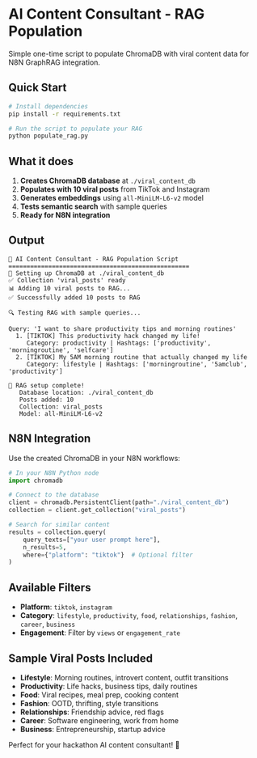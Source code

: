 # AI Content Consultant - RAG Population

Simple one-time script to populate ChromaDB with viral content data for N8N GraphRAG integration.

## Quick Start

```bash
# Install dependencies
pip install -r requirements.txt

# Run the script to populate your RAG
python populate_rag.py
```

## What it does

1. **Creates ChromaDB database** at `./viral_content_db`
2. **Populates with 10 viral posts** from TikTok and Instagram
3. **Generates embeddings** using `all-MiniLM-L6-v2` model
4. **Tests semantic search** with sample queries
5. **Ready for N8N integration**

## Output

```
🎯 AI Content Consultant - RAG Population Script
==================================================
🚀 Setting up ChromaDB at ./viral_content_db
✅ Collection 'viral_posts' ready
📊 Adding 10 viral posts to RAG...
✅ Successfully added 10 posts to RAG

🔍 Testing RAG with sample queries...

Query: 'I want to share productivity tips and morning routines'
  1. [TIKTOK] This productivity hack changed my life!
     Category: productivity | Hashtags: ['productivity', 'morningroutine', 'selfcare']
  2. [TIKTOK] My 5AM morning routine that actually changed my life
     Category: lifestyle | Hashtags: ['morningroutine', '5amclub', 'productivity']

🎉 RAG setup complete!
   Database location: ./viral_content_db
   Posts added: 10
   Collection: viral_posts
   Model: all-MiniLM-L6-v2
```

## N8N Integration

Use the created ChromaDB in your N8N workflows:

```python
# In your N8N Python node
import chromadb

# Connect to the database
client = chromadb.PersistentClient(path="./viral_content_db")
collection = client.get_collection("viral_posts")

# Search for similar content
results = collection.query(
    query_texts=["your user prompt here"],
    n_results=5,
    where={"platform": "tiktok"}  # Optional filter
)
```

## Available Filters

- **Platform**: `tiktok`, `instagram`
- **Category**: `lifestyle`, `productivity`, `food`, `relationships`, `fashion`, `career`, `business`
- **Engagement**: Filter by `views` or `engagement_rate`

## Sample Viral Posts Included

- **Lifestyle**: Morning routines, introvert content, outfit transitions
- **Productivity**: Life hacks, business tips, daily routines  
- **Food**: Viral recipes, meal prep, cooking content
- **Fashion**: OOTD, thrifting, style transitions
- **Relationships**: Friendship advice, red flags
- **Career**: Software engineering, work from home
- **Business**: Entrepreneurship, startup advice

Perfect for your hackathon AI content consultant! 🚀 